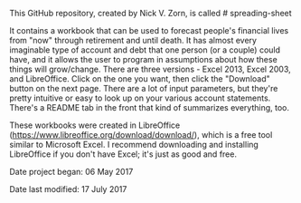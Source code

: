 This GitHub repository, created by Nick V. Zorn, is called # spreading-sheet

It contains a workbook that can be used to forecast people's financial lives from "now" through retirement and until death. It has almost every imaginable type of account and debt that one person (or a couple) could have, and it allows the user to program in assumptions about how these things will grow/change. There are three versions - Excel 2013, Excel 2003, and LibreOffice. Click on the one you want, then click the "Download" button on the next page. There are a lot of input parameters, but they're pretty intuitive or easy to look up on your various account statements. There's a README tab in the front that kind of summarizes everything, too.

These workbooks were created in LibreOffice (https://www.libreoffice.org/download/download/), which is a free tool similar to Microsoft Excel. I recommend downloading and installing LibreOffice if you don't have Excel; it's just as good and free.

Date project began: 06 May 2017

Date last modified: 17 July 2017